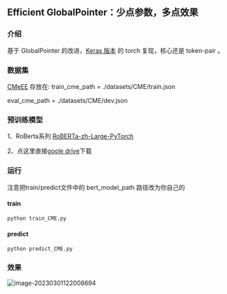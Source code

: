 ## Efficient GlobalPointer：少点参数，多点效果

### 介绍

基于 GlobalPointer 的改进，[Keras 版本](https://spaces.ac.cn/archives/8877) 的 torch 复现，核心还是 token-pair 。

### 数据集

[CMeEE](https://tianchi.aliyun.com/dataset/dataDetail?dataId=95414) 存放在:
train_cme_path = ./datasets/CME/train.json

eval_cme_path = ./datasets/CME/dev.json

### 预训练模型

1、RoBerta系列 [RoBERTa-zh-Large-PyTorch](https://github.com/brightmart/roberta_zh)

2、点这里直接[goole drive](https://drive.google.com/file/d/1yK_P8VhWZtdgzaG0gJ3zUGOKWODitKXZ/view)下载

### 运行

注意把train/predict文件中的 bert_model_path 路径改为你自己的

#### train

```python
python train_CME.py
```

#### predict

```
python predict_CME.py
```

### 效果

![image-20230301122008694](https://raw.githubusercontent.com/szzhh/cloudimg/main/picgo/image-20230301122008694.png)

